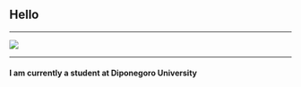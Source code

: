 ## Hello

---
<img src="ipin.jepg?raw=true"/>

---
#### I am currently a student at Diponegoro University
<!-- Remove above link if you don't want to attibute -->
